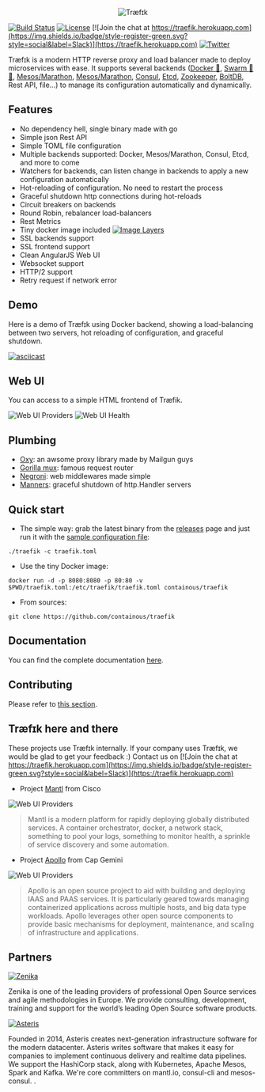 <p align="center">
<img src="http://traefik.github.io/traefik.logo.svg" alt="Træfɪk" title="Træfɪk" />
</p>

[![Build Status](https://travis-ci.org/containous/traefik.svg?branch=master)](https://travis-ci.org/containous/traefik)
[![License](https://img.shields.io/badge/license-MIT-blue.svg)](https://github.com/containous/traefik/blob/master/LICENSE.md)
[![Join the chat at https://traefik.herokuapp.com](https://img.shields.io/badge/style-register-green.svg?style=social&label=Slack)](https://traefik.herokuapp.com)
[![Twitter](https://img.shields.io/twitter/follow/traefikproxy.svg?style=social)](https://twitter.com/intent/follow?screen_name=traefikproxy)



Træfɪk is a modern HTTP reverse proxy and load balancer made to deploy microservices with ease.
It supports several backends ([Docker :whale:](https://www.docker.com/), [Swarm :whale: :whale:](https://docs.docker.com/swarm), [Mesos/Marathon](https://mesosphere.github.io/marathon/), [Mesos/Marathon](https://mesosphere.github.io/marathon/), [Consul](https://www.consul.io/), [Etcd](https://coreos.com/etcd/), [Zookeeper](https://zookeeper.apache.org), [BoltDB](https://github.com/boltdb/bolt), Rest API, file...) to manage its configuration automatically and dynamically.


## Features

- No dependency hell, single binary made with go
- Simple json Rest API
- Simple TOML file configuration
- Multiple backends supported: Docker, Mesos/Marathon, Consul, Etcd, and more to come
- Watchers for backends, can listen change in backends to apply a new configuration automatically
- Hot-reloading of configuration. No need to restart the process
- Graceful shutdown http connections during hot-reloads
- Circuit breakers on backends
- Round Robin, rebalancer load-balancers
- Rest Metrics
- Tiny docker image included [![Image Layers](https://badge.imagelayers.io/containous/traefik:latest.svg)](https://imagelayers.io/?images=containous/traefik:latest)
- SSL backends support
- SSL frontend support
- Clean AngularJS Web UI
- Websocket support
- HTTP/2 support
- Retry request if network error

## Demo

Here is a demo of Træfɪk using Docker backend, showing a load-balancing between two servers, hot reloading of configuration, and graceful shutdown.

[![asciicast](https://asciinema.org/a/4tcyde7riou5vxulo6my3mtko.png)](https://asciinema.org/a/4tcyde7riou5vxulo6my3mtko)

## Web UI

You can access to a simple HTML frontend of Træfik.

![Web UI Providers](docs/img/web.frontend.png)
![Web UI Health](docs/img/traefik-health.png)

## Plumbing

- [Oxy](https://github.com/vulcand/oxy): an awsome proxy library made by Mailgun guys
- [Gorilla mux](https://github.com/gorilla/mux): famous request router
- [Negroni](https://github.com/codegangsta/negroni): web middlewares made simple
- [Manners](https://github.com/mailgun/manners): graceful shutdown of http.Handler servers

## Quick start

- The simple way: grab the latest binary from the [releases](https://github.com/containous/traefik/releases) page and just run it with the [sample configuration file](https://raw.githubusercontent.com/containous/traefik/master/traefik.sample.toml):

```shell
./traefik -c traefik.toml
```

- Use the tiny Docker image:

```shell
docker run -d -p 8080:8080 -p 80:80 -v $PWD/traefik.toml:/etc/traefik/traefik.toml containous/traefik
```

- From sources:

```shell
git clone https://github.com/containous/traefik
```

## Documentation

You can find the complete documentation [here](docs/index.md).

## Contributing

Please refer to [this section](.github/CONTRIBUTING.md).

## Træfɪk here and there

These projects use Træfɪk internally. If your company uses Træfɪk, we would be glad to get your feedback :) Contact us on [![Join the chat at https://traefik.herokuapp.com](https://img.shields.io/badge/style-register-green.svg?style=social&label=Slack)](https://traefik.herokuapp.com)

- Project [Mantl](https://mantl.io/) from Cisco

![Web UI Providers](docs/img/mantl-logo.png)
> Mantl is a modern platform for rapidly deploying globally distributed services. A container orchestrator, docker, a network stack, something to pool your logs, something to monitor health, a sprinkle of service discovery and some automation.

- Project [Apollo](http://capgemini.github.io/devops/apollo/) from Cap Gemini

![Web UI Providers](docs/img/apollo-logo.png)
> Apollo is an open source project to aid with building and deploying IAAS and PAAS services. It is particularly geared towards managing containerized applications across multiple hosts, and big data type workloads. Apollo leverages other open source components to provide basic mechanisms for deployment, maintenance, and scaling of infrastructure and applications.

## Partners

[![Zenika](docs/img/zenika.logo.png)](https://zenika.com)

Zenika is one of the leading providers of professional Open Source services and agile methodologies in
Europe. We provide consulting, development, training and support for the world’s leading Open Source
software products.



[![Asteris](docs/img/asteris.logo.png)](https://aster.is)

Founded in 2014, Asteris creates next-generation infrastructure software for the modern datacenter. Asteris writes software that makes it easy for companies to implement continuous delivery and realtime data pipelines. We support the HashiCorp stack, along with Kubernetes, Apache Mesos, Spark and Kafka. We're core committers on mantl.io, consul-cli and mesos-consul.
.
